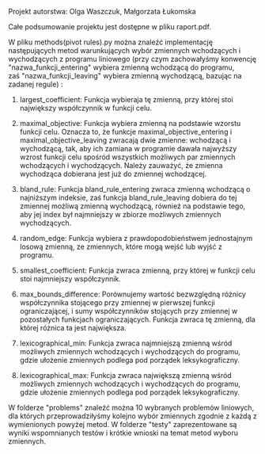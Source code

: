 Projekt autorstwa: Olga Waszczuk, Małgorzata Łukomska

Całe podsumowanie projektu jest dostępne w pliku raport.pdf.

W pliku methods(pivot rules).py można znaleźć implementację następujących metod warunkujących wybór zmiennych wchodzących i wychodzących z programu liniowego (przy czym zachowałyśmy konwencję "nazwa_funkcji_entering" wybiera zmienną wchodzącą do programu, zaś "nazwa_funkcji_leaving" wybiera zmienną wychodzącą, bazując na zadanej regule) :
1) largest_coefficient: 
Funkcja wybieraja tę zmienną, przy której stoi największy współczynnik w funkcji celu.

2) maximal_objective:
Funkcja wybiera zmienną na podstawie wzorstu funkcji celu. Oznacza to, że funkcje maximal_objective_entering i maximal_objective_leaving zwracają dwie zmienne: wchodzącą i wychodzącą, tak, aby ich zamiana w programie dawała najwyższy wzrost funkcji celu spośród wszystkich możliwych par zmiennych wchodzących i wychodzących. Należy zauważyć, że zmienna wychodząca dobierana jest już do zmiennej wchodzącej.

3) bland_rule:
Funkcja bland_rule_entering zwraca zmienną wchodzącą o najniższym indeksie, zaś funkcja bland_rule_leaving dobiera do tej zmiennej możliwą zmienną wychodzącą, również na podstawie tego, aby jej index był najmniejszy w zbiorze możliwych zmiennych wychodzących.

4) random_edge:
Funkcja wybiera z prawdopodobieństwem jednostajnym losową zmienną, ze zmiennych, które mogą wejść lub wyjść z programu.

5) smallest_coefficient:
Funkcja zwraca zmienną, przy której w funkcji celu stoi najmniejszy współczynnik.

6) max_bounds_difference:
Porównujemy wartość bezwzględną różnicy współczynnika stojącego przy zmiennej w pierwszej funkcji ograniczającej, i sumy współczynników stojących przy zmiennej w pozostałych funkcjach ograniczających. Funkcja zwraca tę zmienną, dla której różnica ta jest największa.

7) lexicographical_min:
Funkcja zwraca najmniejszą zmienną wśród możliwych zmiennych wchodzących i wychodzących do programu, gdzie ułożenie zmiennych podlega pod porządek leksykograficzny.

8) lexicographical_max:
Funkcja zwraca największą zmienną wśród możliwych zmiennych wchodzących i wychodzących do programu, gdzie ułożenie zmiennych podlega pod porządek leksykograficzny.


W folderze "problems" znaleźć można 10 wybranych problemów liniowych, dla których przeprowadziłyśmy kolejno wybór zmiennych zgodnie z każdą z wymienionych powyżej metod.
W folderze "testy" zaprezentowane są wyniki wspomnianych testów i krótkie wnioski na temat metod wyboru zmiennych.


